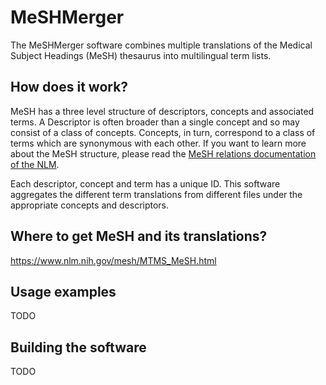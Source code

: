 # MeSHMerger

The MeSHMerger software combines multiple translations of the Medical Subject Headings (MeSH) thesaurus into multilingual term lists.

## How does it work?

MeSH has a three level structure of descriptors, concepts and associated terms. A Descriptor is often broader than a single concept and so may consist of a class of concepts. Concepts, in turn, correspond to a class of terms which are synonymous with each other. If you want to learn more about the MeSH structure, please read the [MeSH relations documentation of the NLM](https://www.nlm.nih.gov/mesh/meshrels.html).

Each descriptor, concept and term has a unique ID. This software aggregates the different term translations from different files under the appropriate concepts and descriptors.

## Where to get MeSH and its translations?
https://www.nlm.nih.gov/mesh/MTMS_MeSH.html

## Usage examples
TODO

## Building the software
TODO